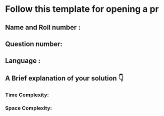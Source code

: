 # Follow this template for opening a pr

## Name and Roll number : <!-- eg James Holden, CS22T1001 -->

## Question number: <!-- Question-[Number] -->

## Language : <!-- C/C++/Python -->

## A Brief explanation of your solution 👇

<!-- this would include any interesting info about solution like its time complexity or how you solved it. -->

### Time Complexity:

### Space Complexity:
